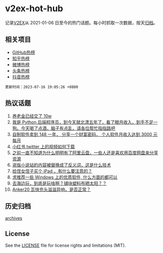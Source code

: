 # v2ex-hot-hub

 记录[V2EX](https://www.v2ex.com/)从 2021-01-06 日至今的热门话题。每小时抓取一次数据，按天[归档](archives)。
 
 ## 相关项目

- [GitHub热榜](https://github.com/lonnyzhang423/github-hot-hub)
- [知乎热榜](https://github.com/lonnyzhang423/zhihu-hot-hub)
- [微博热榜](https://github.com/lonnyzhang423/weibo-hot-hub)
- [头条热榜](https://github.com/lonnyzhang423/toutiao-hot-hub)
- [抖音热榜](https://github.com/lonnyzhang423/douyin-hot-hub)


 `更新时间：2023-07-16 19:05:26 +0800`

## 热议话题

1. [养老金已经交了 10w](https://www.v2ex.com/t/957087)
1. [我是 Python 后端程序员，到今天就北漂五年了，看了眼月收入，到手不足一狗。今天喝了点酒，脑子有点乱，请各位帮忙指指路吧](https://www.v2ex.com/t/957063)
1. [自制软件卖到 148 一年， 分享一个财富密码， 个人软件月收入达到 3000 元每月](https://www.v2ex.com/t/957105)
1. [小红书 twitter 上的视频如何下载](https://www.v2ex.com/t/957096)
1. [之前一直不知道为什么明明有了阿里云盘，一些人还是喜欢用百度网盘来分享资源](https://www.v2ex.com/t/957059)
1. [盗版小说站的内容被替换成了反义词，这是什么技术](https://www.v2ex.com/t/957035)
1. [给侄女侄子买个 iPad ，有什么要注意的？](https://www.v2ex.com/t/957036)
1. [求推荐一些 Windows 上的优质软件, 什么方面的都可以](https://www.v2ex.com/t/957140)
1. [去海边玩，到底是玩啥啊？铺块塑料布晒太阳？？](https://www.v2ex.com/t/957129)
1. [Anker20 瓦快充头滋滋异响，是否正常？](https://www.v2ex.com/t/957084)

## 历史归档

[archives](archives)

## License

See the [LICENSE](LICENSE) file for license rights and limitations (MIT).
